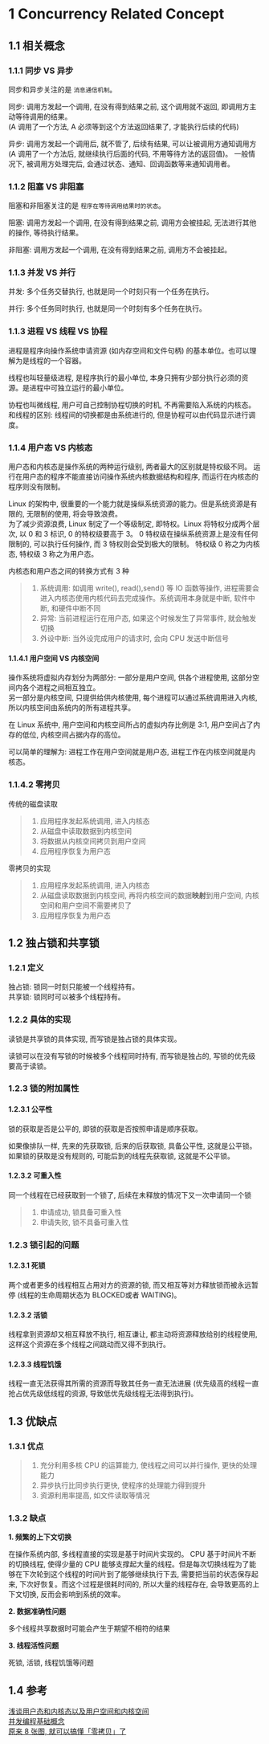 
# 1 Concurrency Related Concept

## 1.1 相关概念

### 1.1.1 同步 VS 异步

同步和异步关注的是 `消息通信机制`。 

同步: 调用方发起一个调用, 在没有得到结果之前, 这个调用就不返回, 即调用方主动等待调用的结果。  
(A 调用了一个方法, A 必须等到这个方法返回结果了, 才能执行后续的代码)  

异步: 调用方发起一个调用后, 就不管了, 后续有结果, 可以让被调用方通知调用方 (A 调用了一个方法后, 就继续执行后面的代码, 不用等待方法的返回值)。 一般情况下, 被调用方处理完后, 会通过状态、通知、回调函数等来通知调用者。  

### 1.1.2 阻塞 VS 非阻塞

阻塞和非阻塞关注的是 `程序在等待调用结果时的状态`。 

阻塞: 调用方发起一个调用, 在没有得到结果之前, 调用方会被挂起, 无法进行其他的操作, 等待执行结果。   

非阻塞: 调用方发起一个调用, 在没有得到结果之前, 调用方不会被挂起。

### 1.1.3 并发 VS 并行

并发: 多个任务交替执行, 也就是同一个时刻只有一个任务在执行。  

并行: 多个任务同时执行, 也就是同一个时刻有多个任务在执行。

### 1.1.3 进程 VS 线程 VS 协程

进程是程序向操作系统申请资源 (如内存空间和文件句柄) 的基本单位。也可以理解为是线程的一个容器。

线程也叫轻量级进程, 是程序执行的最小单位, 本身只拥有少部分执行必须的资源。是进程中可独立运行的最小单位。

协程也叫微线程, 用户可自己控制协程切换的时机, 不再需要陷入系统的内核态。和线程的区别: 线程间的切换都是由系统进行的, 但是协程可以由代码显示进行调度。

### 1.1.4 用户态 VS 内核态

用户态和内核态是操作系统的两种运行级别, 两者最大的区别就是特权级不同。 运行在用户态的程序不能直接访问操作系统内核数据结构和程序, 而运行在内核态的程序则没有限制。

Linux 的架构中, 很重要的一个能力就是操纵系统资源的能力。但是系统资源是有限的, 无限制的使用, 将会导致浪费。  
为了减少资源浪费, Linux 制定了一个等级制定, 即特权。Linux 将特权分成两个层次, 以 0 和 3 标识, 0 的特权级要高于 3。 0 特权级在操纵系统资源上是没有任何限制的, 可以执行任何操作, 而 3 特权则会受到极大的限制。 特权级 0 称之为内核态, 特权级 3 称之为用户态。


内核态和用户态之间的转换方式有 3 种
> 1. 系统调用: 如调用 write(), read(),send() 等 IO 函数等操作, 进程需要会进入内核态使用内核代码去完成操作。系统调用本身就是中断, 软件中断, 和硬件中断不同
> 2. 异常: 当前进程运行在用户态, 如果这个时候发生了异常事件, 就会触发切换
> 3. 外设中断: 当外设完成用户的请求时, 会向 CPU 发送中断信号

#### 1.1.4.1 用户空间 VS 内核空间

操作系统将虚拟内存划分为两部分: 
一部分是用户空间, 供各个进程使用, 这部分空间内各个进程之间相互独立。  
另一部分是内核空间, 只提供给供内核使用, 每个进程可以通过系统调用进入内核, 所以内核空间由系统内的所有进程共享。

在 Linux 系统中, 用户空间和内核空间所占的虚拟内存比例是 3:1, 用户空间占了内存的低位, 内核空间占据内存的高位。

可以简单的理解为: 进程工作在用户空间就是用户态, 进程工作在内核空间就是内核态。

### 1.1.4.2 零拷贝 

传统的磁盘读取
> 1. 应用程序发起系统调用, 进入内核态
> 2. 从磁盘中读取数据到内核空间
> 3. 将数据从内核空间拷贝到用户空间
> 4. 应用程序恢复为用户态

零拷贝的实现
> 1. 应用程序发起系统调用, 进入内核态
> 2. 从磁盘读取数据到内核空间, 再将内核空间的数据**映射**到用户空间, 内核空间和用户空间不需要拷贝了
> 3. 应用程序恢复为用户态

## 1.2 独占锁和共享锁

### 1.2.1 定义

独占锁: 锁同一时刻只能被一个线程持有。  
共享锁: 锁同时可以被多个线程持有。

### 1.2.2 具体的实现

读锁是共享锁的具体实现, 而写锁是独占锁的具体实现。

读锁可以在没有写锁的时候被多个线程同时持有, 而写锁是独占的, 写锁的优先级要高于读锁。

### 1.2.3 锁的附加属性

#### 1.2.3.1 公平性

锁的获取是否是公平的, 即锁的获取是否按照申请是顺序获取。  

如果像排队一样, 先来的先获取锁, 后来的后获取锁, 具备公平性, 这就是公平锁。
如果锁的获取是没有规则的, 可能后到的线程先获取锁, 这就是不公平锁。

#### 1.2.3.2 可重入性

同一个线程在已经获取到一个锁了, 后续在未释放的情况下又一次申请同一个锁
> 1. 申请成功, 锁具备可重入性
> 2. 申请失败, 锁不具备可重入性

### 1.2.3 锁引起的问题

#### 1.2.3.1 死锁

两个或者更多的线程相互占用对方的资源的锁, 而又相互等对方释放锁而被永远暂停 (线程的生命周期状态为 BLOCKED或者 WAITING)。

#### 1.2.3.2 活锁

线程拿到资源却又相互释放不执行, 相互谦让, 都主动将资源释放给别的线程使用, 这样这个资源在多个线程之间跳动而又得不到执行。

#### 1.2.3.3 线程饥饿

线程一直无法获得其所需的资源而导致其任务一直无法进展 (优先级高的线程一直抢占优先级低线程的资源, 导致低优先级线程无法得到执行)。

## 1.3 优缺点

### 1.3.1 优点

> 1. 充分利用多核 CPU 的运算能力, 使线程之间可以并行操作, 更快的处理能力
> 2. 异步执行比同步执行更快, 使程序的处理能力得到提升
> 3. 资源利用率提高, 如文件读取等情况

### 1.3.2 缺点

**1. 频繁的上下文切换**

在操作系统内部, 多线程直接的实现是基于时间片实现的。 CPU 基于时间片不断的切换线程, 使得少量的 CPU 能够支撑起大量的线程。但是每次切换线程为了能够在下次轮到这个线程的时间片到了能够继续执行下去, 需要把当前的状态保存起来, 下次好恢复。而这个过程是很耗时间的, 所以大量的线程存在, 会导致更高的上下文切换, 反而会影响到系统的效率。

**2. 数据准确性问题**

多个线程共享数据时可能会产生于期望不相符的结果

**3. 线程活性问题**

死锁, 活锁, 线程饥饿等问题

## 1.4 参考

[浅谈用户态和内核态以及用户空间和内核空间](https://blog.csdn.net/zk3326312/article/details/79591358)  
[并发编程基础概念](https://zhuanlan.zhihu.com/p/248448896)      
[原来 8 张图, 就可以搞懂「零拷贝」了](https://zhuanlan.zhihu.com/p/258513662)  






